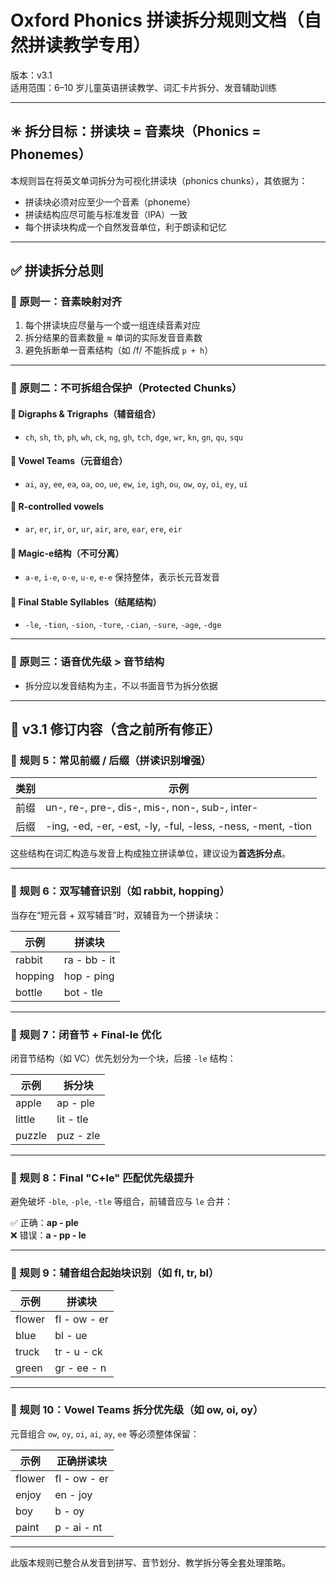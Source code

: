 
# Oxford Phonics 拼读拆分规则文档（自然拼读教学专用）

版本：v3.1  
适用范围：6–10 岁儿童英语拼读教学、词汇卡片拆分、发音辅助训练

---

## ✳️ 拆分目标：拼读块 = 音素块（Phonics = Phonemes）

本规则旨在将英文单词拆分为可视化拼读块（phonics chunks），其依据为：
- 拼读块必须对应至少一个音素（phoneme）
- 拼读结构应尽可能与标准发音（IPA）一致
- 每个拼读块构成一个自然发音单位，利于朗读和记忆

---

## ✅ 拼读拆分总则

### 🔹 原则一：音素映射对齐
1. 每个拼读块应尽量与一个或一组连续音素对应
2. 拆分结果的音素数量 ≈ 单词的实际发音音素数
3. 避免拆断单一音素结构（如 /f/ 不能拆成 `p + h`）

---

### 🔹 原则二：不可拆组合保护（Protected Chunks）

#### 🔸 Digraphs & Trigraphs（辅音组合）
- `ch`, `sh`, `th`, `ph`, `wh`, `ck`, `ng`, `gh`, `tch`, `dge`, `wr`, `kn`, `gn`, `qu`, `squ`

#### 🔸 Vowel Teams（元音组合）
- `ai`, `ay`, `ee`, `ea`, `oa`, `oo`, `ue`, `ew`, `ie`, `igh`, `ou`, `ow`, `oy`, `oi`, `ey`, `ui`

#### 🔸 R-controlled vowels
- `ar`, `er`, `ir`, `or`, `ur`, `air`, `are`, `ear`, `ere`, `eir`

#### 🔸 Magic-e结构（不可分离）
- `a-e`, `i-e`, `o-e`, `u-e`, `e-e` 保持整体，表示长元音发音

#### 🔸 Final Stable Syllables（结尾结构）
- `-le`, `-tion`, `-sion`, `-ture`, `-cian`, `-sure`, `-age`, `-dge`

---

### 🔹 原则三：语音优先级 > 音节结构
- 拆分应以发音结构为主，不以书面音节为拆分依据

---

## 🔄 v3.1 修订内容（含之前所有修正）

### 🔸 规则 5：常见前缀 / 后缀（拼读识别增强）

| 类别 | 示例 |
|------|------|
| 前缀 | un-, re-, pre-, dis-, mis-, non-, sub-, inter- |
| 后缀 | -ing, -ed, -er, -est, -ly, -ful, -less, -ness, -ment, -tion |

这些结构在词汇构造与发音上构成独立拼读单位，建议设为**首选拆分点**。

---

### 🔸 规则 6：双写辅音识别（如 rabbit, hopping）

当存在“短元音 + 双写辅音”时，双辅音为一个拼读块：

| 示例 | 拼读块 |
|-------|--------|
| rabbit | ra - bb - it |
| hopping | hop - ping |
| bottle | bot - tle |

---

### 🔸 规则 7：闭音节 + Final-le 优化

闭音节结构（如 VC）优先划分为一个块，后接 `-le` 结构：

| 示例 | 拆分块 |
|--------|--------|
| apple | ap - ple |
| little | lit - tle |
| puzzle | puz - zle |

---

### 🔸 规则 8：Final "C+le" 匹配优先级提升

避免破坏 `-ble`, `-ple`, `-tle` 等组合，前辅音应与 `le` 合并：

✅ 正确：**ap - ple**  
❌ 错误：**a - pp - le**

---

### 🔸 规则 9：辅音组合起始块识别（如 fl, tr, bl）

| 示例 | 拼读块 |
|--------|--------|
| flower | fl - ow - er |
| blue | bl - ue |
| truck | tr - u - ck |
| green | gr - ee - n |

---

### 🔸 规则 10：Vowel Teams 拆分优先级（如 ow, oi, oy）

元音组合 `ow`, `oy`, `oi`, `ai`, `ay`, `ee` 等必须整体保留：

| 示例 | 正确拼读块 |
|--------|-------------|
| flower | fl - ow - er |
| enjoy | en - joy |
| boy | b - oy |
| paint | p - ai - nt |

---

此版本规则已整合从发音到拼写、音节划分、教学拆分等全套处理策略。
